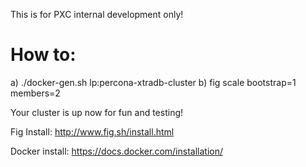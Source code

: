 This is for PXC internal development only!

How to:
============

a) ./docker-gen.sh lp:percona-xtradb-cluster
b) fig scale bootstrap=1 members=2      

Your cluster is up now for fun and testing!


Fig Install:
http://www.fig.sh/install.html

Docker install:
https://docs.docker.com/installation/

